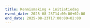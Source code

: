 ```yaml
---
title: Kennismaking + initiatiedag
event_date: 2025-08-23T14:00:00+02:00
end_date: 2025-08-23T17:00:00+02:00
---
```

